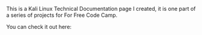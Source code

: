 This is a Kali Linux Technical Documentation page I created, it is one part of a series of projects for For Free Code Camp.

You can check it out here:

